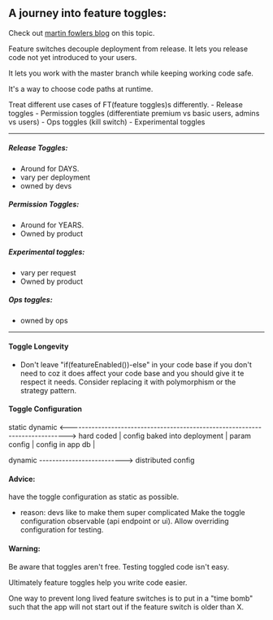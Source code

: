 A journey into feature toggles:
-------------------------------

Check out [martin fowlers blog](http://martinfowler.com/articles/feature-toggles.html) on this topic. 

Feature switches decouple deployment from release. It lets you release code not yet introduced to your users.

It lets you work with the master branch while keeping working code safe.

It's a way to choose code paths at runtime.

Treat different use cases of FT(feature toggles)s differently.
    - Release toggles
    - Permission toggles (differentiate premium vs basic users, admins vs users)
    - Ops toggles (kill switch)
    - Experimental toggles

---

##### Release Toggles:
- Around for DAYS.
- vary per deployment
- owned by devs

##### Permission Toggles:
- Around for YEARS.
- Owned by product

##### Experimental toggles:
- vary per request
- Owned by product

##### Ops toggles:
- owned by ops

---

#### Toggle Longevity

- Don't leave "if(featureEnabled())-else" in your code base if you don't need to coz it does affect your code base and you should give it te respect it needs. Consider replacing it with polymorphism or the strategy pattern.


#### Toggle Configuration

static                                                                dynamic 
<----------------------------------------------------------------------------->
hard coded | config baked into deployment | param config | config in app db | 

dynamic
 -------------------------->
distributed config

#### Advice: 
have the toggle configuration as static as possible.
- reason: devs like to make them super complicated 
Make the toggle configuration observable (api endpoint or ui).
Allow overriding configuration for testing.

#### Warning: 
Be aware that toggles aren't free.
Testing toggled code isn't easy.

Ultimately feature toggles help you write code easier.

One way to prevent long lived feature switches is to put in a "time bomb" such that the app will not start out if the feature switch is older than X.



















